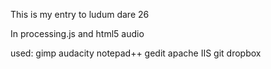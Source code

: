 This is my entry to ludum dare 26


In processing.js and html5 audio

used:
gimp
audacity
notepad++
gedit
apache
IIS
git
dropbox
